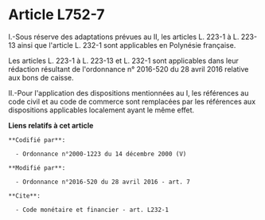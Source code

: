 # Article L752-7

I.-Sous réserve des adaptations prévues au II, les articles L. 223-1 à L. 223-13 ainsi que l'article L. 232-1 sont
applicables en Polynésie française.

Les articles L. 223-1 à L. 223-13 et L. 232-1 sont applicables dans leur rédaction résultant de l'ordonnance n° 2016-520 du
28 avril 2016 relative aux bons de caisse. 

II.-Pour l'application des dispositions mentionnées au I, les références au code civil et au code de commerce sont remplacées
par les références aux dispositions applicables localement ayant le même effet.

**Liens relatifs à cet article**

	**Codifié par**:

	  - Ordonnance n°2000-1223 du 14 décembre 2000 (V)

	**Modifié par**:

	  - Ordonnance n°2016-520 du 28 avril 2016 - art. 7

	**Cite**:

	  - Code monétaire et financier - art. L232-1
